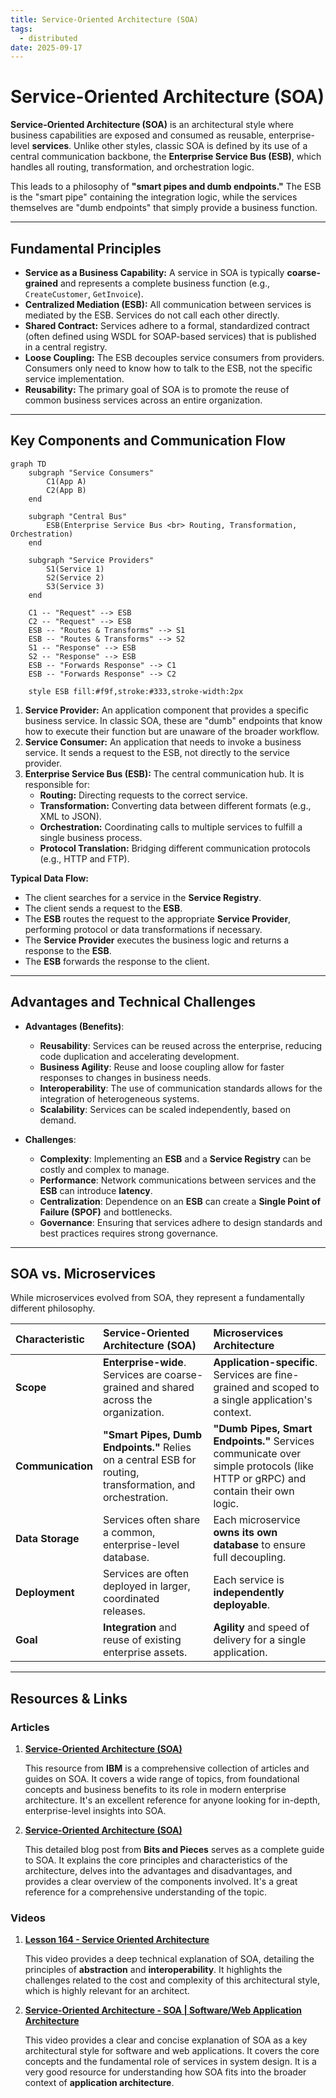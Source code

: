 ```yaml
---
title: Service-Oriented Architecture (SOA)
tags:
  - distributed
date: 2025-09-17
---
```

# Service-Oriented Architecture (SOA)

**Service-Oriented Architecture (SOA)** is an architectural style where business capabilities are exposed and consumed as reusable, enterprise-level **services**. Unlike other styles, classic SOA is defined by its use of a central communication backbone, the **Enterprise Service Bus (ESB)**, which handles all routing, transformation, and orchestration logic.

This leads to a philosophy of **"smart pipes and dumb endpoints."** The ESB is the "smart pipe" containing the integration logic, while the services themselves are "dumb endpoints" that simply provide a business function.

---

## Fundamental Principles

*   **Service as a Business Capability:** A service in SOA is typically **coarse-grained** and represents a complete business function (e.g., `CreateCustomer`, `GetInvoice`).
*   **Centralized Mediation (ESB):** All communication between services is mediated by the ESB. Services do not call each other directly.
*   **Shared Contract:** Services adhere to a formal, standardized contract (often defined using WSDL for SOAP-based services) that is published in a central registry.
*   **Loose Coupling:** The ESB decouples service consumers from providers. Consumers only need to know how to talk to the ESB, not the specific service implementation.
*   **Reusability:** The primary goal of SOA is to promote the reuse of common business services across an entire organization.

---

## Key Components and Communication Flow

```mermaid
graph TD
    subgraph "Service Consumers"
        C1(App A)
        C2(App B)
    end

    subgraph "Central Bus"
        ESB(Enterprise Service Bus <br> Routing, Transformation, Orchestration)
    end

    subgraph "Service Providers"
        S1(Service 1)
        S2(Service 2)
        S3(Service 3)
    end

    C1 -- "Request" --> ESB
    C2 -- "Request" --> ESB
    ESB -- "Routes & Transforms" --> S1
    ESB -- "Routes & Transforms" --> S2
    S1 -- "Response" --> ESB
    S2 -- "Response" --> ESB
    ESB -- "Forwards Response" --> C1
    ESB -- "Forwards Response" --> C2

    style ESB fill:#f9f,stroke:#333,stroke-width:2px
```

1.  **Service Provider:** An application component that provides a specific business service. In classic SOA, these are "dumb" endpoints that know how to execute their function but are unaware of the broader workflow.
2.  **Service Consumer:** An application that needs to invoke a business service. It sends a request to the ESB, not directly to the service provider.
3.  **Enterprise Service Bus (ESB):** The central communication hub. It is responsible for:
    *   **Routing:** Directing requests to the correct service.
    *   **Transformation:** Converting data between different formats (e.g., XML to JSON).
    *   **Orchestration:** Coordinating calls to multiple services to fulfill a single business process.
    *   **Protocol Translation:** Bridging different communication protocols (e.g., HTTP and FTP).

**Typical Data Flow:**
* The client searches for a service in the **Service Registry**.
* The client sends a request to the **ESB**.
* The **ESB** routes the request to the appropriate **Service Provider**, performing protocol or data transformations if necessary.
* The **Service Provider** executes the business logic and returns a response to the **ESB**.
* The **ESB** forwards the response to the client.

---

## Advantages and Technical Challenges

* **Advantages (Benefits)**:
    * **Reusability**: Services can be reused across the enterprise, reducing code duplication and accelerating development.
    * **Business Agility**: Reuse and loose coupling allow for faster responses to changes in business needs.
    * **Interoperability**: The use of communication standards allows for the integration of heterogeneous systems.
    * **Scalability**: Services can be scaled independently, based on demand.

* **Challenges**:
    * **Complexity**: Implementing an **ESB** and a **Service Registry** can be costly and complex to manage.
    * **Performance**: Network communications between services and the **ESB** can introduce **latency**.
    * **Centralization**: Dependence on an **ESB** can create a **Single Point of Failure (SPOF)** and bottlenecks.
    * **Governance**: Ensuring that services adhere to design standards and best practices requires strong governance.

---

## SOA vs. Microservices

While microservices evolved from SOA, they represent a fundamentally different philosophy.

| Characteristic | Service-Oriented Architecture (SOA) | Microservices Architecture |
| :--- | :--- | :--- |
| **Scope** | **Enterprise-wide**. Services are coarse-grained and shared across the organization. | **Application-specific**. Services are fine-grained and scoped to a single application's context. |
| **Communication** | **"Smart Pipes, Dumb Endpoints."** Relies on a central ESB for routing, transformation, and orchestration. | **"Dumb Pipes, Smart Endpoints."** Services communicate over simple protocols (like HTTP or gRPC) and contain their own logic. |
| **Data Storage** | Services often share a common, enterprise-level database. | Each microservice **owns its own database** to ensure full decoupling. |
| **Deployment** | Services are often deployed in larger, coordinated releases. | Each service is **independently deployable**. |
| **Goal** | **Integration** and reuse of existing enterprise assets. | **Agility** and speed of delivery for a single application. |

---

## **Resources & Links**

### **Articles**

1.  **[Service-Oriented Architecture (SOA)](https://www.ibm.com/think/topics/soa)**

    This resource from **IBM** is a comprehensive collection of articles and guides on SOA. It covers a wide range of topics, from foundational concepts and business benefits to its role in modern enterprise architecture. It's an excellent reference for anyone looking for in-depth, enterprise-level insights into SOA.

2.  **[Service-Oriented Architecture (SOA)](https://blog.bitsrc.io/service-oriented-architecture-soa-31c88eeeeb1b)**

    This detailed blog post from **Bits and Pieces** serves as a complete guide to SOA. It explains the core principles and characteristics of the architecture, delves into the advantages and disadvantages, and provides a clear overview of the components involved. It's a great reference for a comprehensive understanding of the topic.

### **Videos**

1.  **[Lesson 164 - Service Oriented Architecture](https://www.youtube.com/watch?v=9fn4vGEKFs8)**

    This video provides a deep technical explanation of SOA, detailing the principles of **abstraction** and **interoperability**. It highlights the challenges related to the cost and complexity of this architectural style, which is highly relevant for an architect.

2.  **[Service-Oriented Architecture - SOA | Software/Web Application Architecture](https://www.youtube.com/watch?v=jNiEMmoTDoE)**

    This video provides a clear and concise explanation of SOA as a key architectural style for software and web applications. It covers the core concepts and the fundamental role of services in system design. It is a very good resource for understanding how SOA fits into the broader context of **application architecture**.